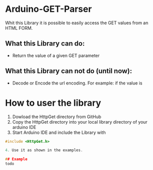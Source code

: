 # Arduino-GET-Parser
Whit this Library it is possible to easily access the GET values from an HTML FORM.

## What this Library can do:
* Return the value of a given GET parameter

## What this Library can not do (until now):
* Decode or Encode the url encoding. For example: if the value is 

# How to user the library
1. Dowload the HttpGet directory from GitHub
2. Copy the HttpGet directory into your local library directory of your arduino IDE
3. Start Arduino IDE and include the Library with
```cpp
#include <HttpGet.h>

4. Use it as shown in the examples.

## Example
todo

